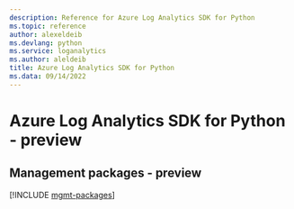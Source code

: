 ```yaml
---
description: Reference for Azure Log Analytics SDK for Python
ms.topic: reference
author: alexeldeib
ms.devlang: python
ms.service: loganalytics
ms.author: aleldeib
title: Azure Log Analytics SDK for Python
ms.data: 09/14/2022
---
```

# Azure Log Analytics SDK for Python - preview

## Management packages - preview
[!INCLUDE [mgmt-packages](log-analytics-mgmt-index.md)]